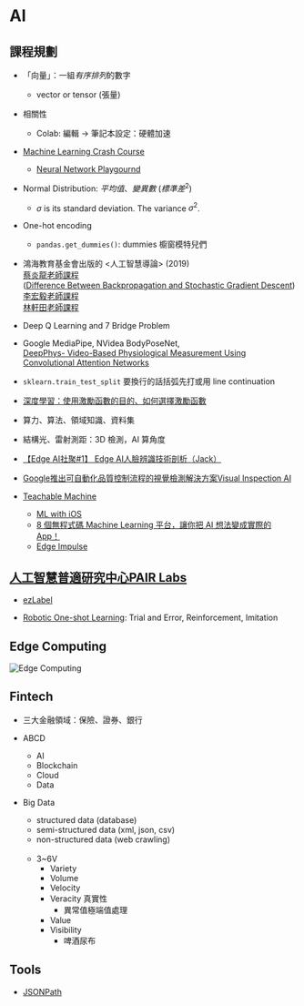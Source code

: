 # AI

## 課程規劃

* 「向量」：一組*有序排列*的數字
  * vector or tensor (張量)

* 相關性
  * Colab: 編輯 → 筆記本設定：硬體加速  

* [Machine Learning Crash Course](https://developers.google.com/machine-learning/crash-course/ml-intro)
  * [Neural Network Playgournd](https://playground.tensorflow.org/#activation=tanh&batchSize=10&dataset=circle&regDataset=reg-plane&learningRate=0.03&regularizationRate=0&noise=0&networkShape=4,2&seed=0.80884&showTestData=false&discretize=false&percTrainData=50&x=true&y=true&xTimesY=false&xSquared=false&ySquared=false&cosX=false&sinX=false&cosY=false&sinY=false&collectStats=false&problem=classification&initZero=false&hideText=false)

* Normal Distribution: $平均值$、$變異數$ ($標準差^2$)  
  * $\sigma$ is its standard deviation. The variance $\sigma^2$.

* One-hot encoding
  * ```pandas.get_dummies()```: dummies 櫥窗模特兒們

* 鴻海教育基金會出版的 <人工智慧導論> (2019)  
  [蔡炎龍老師課程](https://www.youtube.com/c/iyenlung/videos)  
  ([Difference Between Backpropagation and Stochastic Gradient Descent](https://machinelearningmastery.com/difference-between-backpropagation-and-stochastic-gradient-descent/))  
  [李宏毅老師課程](https://www.youtube.com/c/HungyiLeeNTU/videos)  
  [林軒田老師課程](https://www.youtube.com/c/hsuantien/videos)

* Deep Q Learning and 7 Bridge Problem  

* Google MediaPipe, NVidea BodyPoseNet,  
  [DeepPhys- Video-Based Physiological Measurement Using Convolutional Attention Networks](https://arxiv.org/pdf/1805.07888.pdf)    

* ```sklearn.train_test_split``` 要換行的話括弧先打或用 line continuation
* [深度學習：使用激勵函數的目的、如何選擇激勵函數](https://mropengate.blogspot.com/2017/02/deep-learning-role-of-activation.html)
* 算力、算法、領域知識、資料集
* 結構光、雷射測距：3D 檢測，AI 算角度
* [【Edge AI社聚#1】 Edge AI人臉辨識技術剖析（Jack）](https://www.youtube.com/watch?v=rk04N_-RBYI&t=2166s)
* [Google推出可自動化品質控制流程的視覺檢測解決方案Visual Inspection AI](https://www.ithome.com.tw/news/145189)
* [Teachable Machine](https://teachablemachine.withgoogle.com/)
  * [ML with iOS](https://medium.com/firebase-developers/ml-with-ios-f6551ebfc6f0)
  * [8 個無程式碼 Machine Learning 平台，讓你把 AI 想法變成實際的 App！](https://www.appcoda.com.tw/no-code-machine-learning-platforms/)
  * [Edge Impulse](https://studio.edgeimpulse.com/studio/39030)

## [人工智慧普適研究中心PAIR Labs](https://www.youtube.com/channel/UC36TMyt9wl7SZrh9uWC7Ruw/videos)  

* [ezLabel](https://www.aicreda.com//filemanagement/image/1)

* [Robotic One-shot Learning](https://www.youtube.com/watch?v=a0EUgXQWPLw): Trial and Error, Reinforcement, Imitation

## Edge Computing  

  ![Edge Computing](https://i.imgur.com/q1qSbAe.png)  

## Fintech  

* 三大金融領域：保險、證券、銀行  

* ABCD  
  * AI  
  * Blockchain  
  * Cloud  
  * Data  

* Big Data
  * structured data (database)
  * semi-structured data (xml, json, csv)
  * non-structured data (web crawling)
<br/>&nbsp;
  * 3~6V
    * Variety
    * Volume
    * Velocity
    * Veracity 真實性
      * 異常值極端值處理
    * Value
    * Visibility
      * 啤酒尿布

## Tools

* [JSONPath](https://jsonpath.com/)
